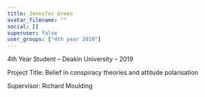 ```yaml
---
title: Jennifer Green
avatar_filename: ""
social: []
superuser: false
user_groups: ["4th year 2019"]
---
```

4th Year Student – Deakin University – 2019

Project Title: Belief in conspiracy theories and attitude polarisation

Supervisor: Richard Moulding
